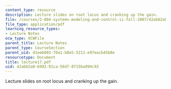 ```yaml
---
content_type: resource
description: Lecture slides on root locus and cranking up the gain.
file: /courses/2-004-systems-modeling-and-control-ii-fall-2007/42ab62a0699291ca56df0715ba994c93_lecture17.pdf
file_type: application/pdf
learning_resource_types:
- Lecture Notes
ocw_type: OCWFile
parent_title: Lecture Notes
parent_type: CourseSection
parent_uid: d1eeb003-70a1-b8e5-5211-e97eacb45b0e
resourcetype: Document
title: lecture17.pdf
uid: 42ab62a0-6992-91ca-56df-0715ba994c93
---
```

Lecture slides on root locus and cranking up the gain.

